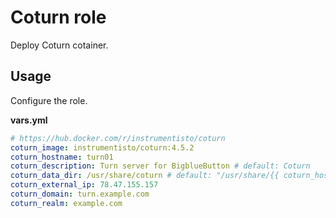 # Coturn role

Deploy Coturn cotainer.

## Usage

Configure the role.

**vars.yml**

```yml
# https://hub.docker.com/r/instrumentisto/coturn
coturn_image: instrumentisto/coturn:4.5.2
coturn_hostname: turn01
coturn_description: Turn server for BigblueButton # default: Coturn
coturn_data_dir: /usr/share/coturn # default: "/usr/share/{{ coturn_hostname }}"
coturn_external_ip: 78.47.155.157
coturn_domain: turn.example.com
coturn_realm: example.com
```
